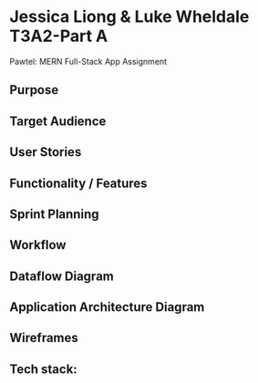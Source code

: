 # Jessica Liong & Luke Wheldale T3A2-Part A
Pawtel: MERN Full-Stack App Assignment

## Purpose

## Target Audience

## User Stories

## Functionality / Features

## Sprint Planning

## Workflow

## Dataflow Diagram

## Application Architecture Diagram

## Wireframes

## Tech stack:
